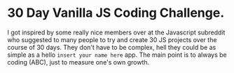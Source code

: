 # 30 Day Vanilla JS Coding Challenge.

I got inspired by some really nice members over at the Javascript subreddit who suggested to many people to try and create 30 JS projects over the course of 30 days. They don't have to be complex, hell they could be as simple as a hello `insert your name here` app. The main point is to always be coding (ABC), just to measure one's own growth.